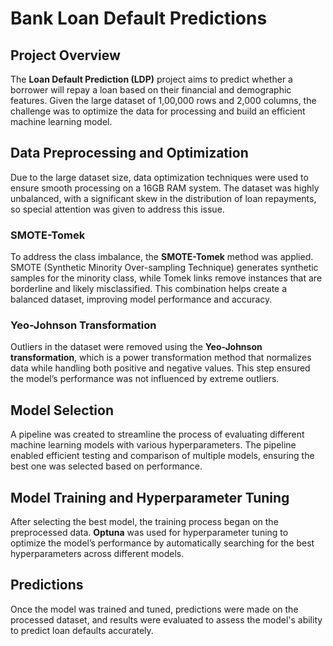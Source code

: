 # Bank Loan Default Predictions

## Project Overview
The **Loan Default Prediction (LDP)** project aims to predict whether a borrower will repay a loan based on their financial and demographic features. Given the large dataset of 1,00,000 rows and 2,000 columns, the challenge was to optimize the data for processing and build an efficient machine learning model.

## Data Preprocessing and Optimization
Due to the large dataset size, data optimization techniques were used to ensure smooth processing on a 16GB RAM system. The dataset was highly unbalanced, with a significant skew in the distribution of loan repayments, so special attention was given to address this issue.

### SMOTE-Tomek
To address the class imbalance, the **SMOTE-Tomek** method was applied. SMOTE (Synthetic Minority Over-sampling Technique) generates synthetic samples for the minority class, while Tomek links remove instances that are borderline and likely misclassified. This combination helps create a balanced dataset, improving model performance and accuracy.

### Yeo-Johnson Transformation
Outliers in the dataset were removed using the **Yeo-Johnson transformation**, which is a power transformation method that normalizes data while handling both positive and negative values. This step ensured the model’s performance was not influenced by extreme outliers.

## Model Selection
A pipeline was created to streamline the process of evaluating different machine learning models with various hyperparameters. The pipeline enabled efficient testing and comparison of multiple models, ensuring the best one was selected based on performance.

## Model Training and Hyperparameter Tuning
After selecting the best model, the training process began on the preprocessed data. **Optuna** was used for hyperparameter tuning to optimize the model’s performance by automatically searching for the best hyperparameters across different models.

## Predictions
Once the model was trained and tuned, predictions were made on the processed dataset, and results were evaluated to assess the model's ability to predict loan defaults accurately.

